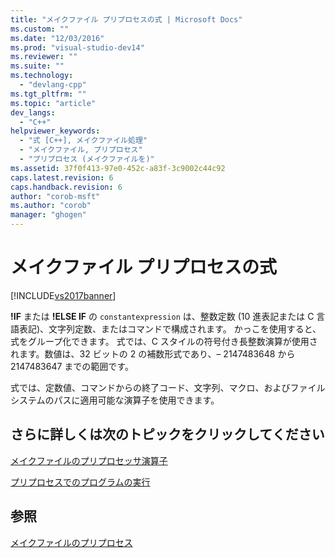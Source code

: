 ```yaml
---
title: "メイクファイル プリプロセスの式 | Microsoft Docs"
ms.custom: ""
ms.date: "12/03/2016"
ms.prod: "visual-studio-dev14"
ms.reviewer: ""
ms.suite: ""
ms.technology: 
  - "devlang-cpp"
ms.tgt_pltfrm: ""
ms.topic: "article"
dev_langs: 
  - "C++"
helpviewer_keywords: 
  - "式 [C++], メイクファイル処理"
  - "メイクファイル, プリプロセス"
  - "プリプロセス (メイクファイルを)"
ms.assetid: 37f0f413-97e0-452c-a83f-3c9002c44c92
caps.latest.revision: 6
caps.handback.revision: 6
author: "corob-msft"
ms.author: "corob"
manager: "ghogen"
---
```

# メイクファイル プリプロセスの式
[!INCLUDE[vs2017banner](../assembler/inline/includes/vs2017banner.md)]

**\!IF** または **\!ELSE IF** の `constantexpression` は、整数定数 \(10 進表記または C 言語表記\)、文字列定数、またはコマンドで構成されます。  かっこを使用すると、式をグループ化できます。  式では、C スタイルの符号付き長整数演算が使用されます。数値は、32 ビットの 2 の補数形式であり、– 2147483648 から 2147483647 までの範囲です。  
  
 式では、定数値、コマンドからの終了コード、文字列、マクロ、およびファイル システムのパスに適用可能な演算子を使用できます。  
  
## さらに詳しくは次のトピックをクリックしてください  
 [メイクファイルのプリプロセッサ演算子](../Topic/Makefile%20Preprocessing%20Operators.md)  
  
 [プリプロセスでのプログラムの実行](../build/executing-a-program-in-preprocessing.md)  
  
## 参照  
 [メイクファイルのプリプロセス](../Topic/Makefile%20Preprocessing.md)